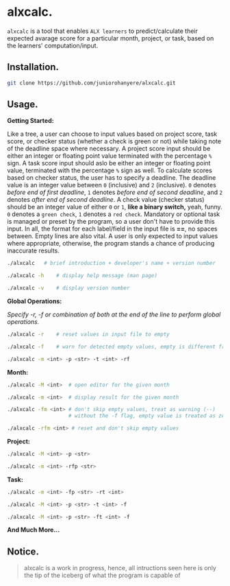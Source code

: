 # alxcalc.

`alxcalc` is a tool that enables `ALX learners` to predict/calculate their expected avarage score for a particular month, project, or task, based on the learners' computation/input.

## Installation.

```bash
git clone https://github.com/juniorohanyere/alxcalc.git
```

## Usage.

**Getting Started:**

Like a tree, a user can choose to input values based on project score, task score, or checker status (whether a check is green or not) while taking note of the deadline space where necessary. A project score input should be either an integer or floating point value terminated with the percentage `%` sign. A task score input should aslo be either an integer or floating point value, terminated with the percentage `%` sign as well. To calculate scores based on checker status, the user has to specify a deadline. The deadline value is an integer value between `0` (inclusive) and `2` (inclusive). `0` denotes *before end of first deadline*, `1` denotes *before end of second deadline*, and `2` denotes *after end of second deadline*. A check value (checker status) should be an integer value of either `0` or `1`, **like a binary switch,** yeah, funny. `0` denotes a `green check`, `1` denotes a `red check`. Mandatory or optional task is managed or preset by the program, so a user don't have to provide this input.
In all, the format for each label/field in the input file is **<label>==<value>**, no spaces between. Empty lines are also vital. A user is only expected to input values where appropriate, otherwise, the program stands a chance of producing inaccurate results.


```bash
./alxcalc   # brief introduction + developer's name + version number
```
```bash
./alxcalc -h    # display help message (man page)
```
```bash
./alxcalc -v    # display version number
```

**Global Operations:**

*Specify -r, -f or combination of both at the end of the line to perform global operations.*

```bash
./alxcalc -r    # reset values in input file to empty
```
```bash
./alxcalc -f    # warn for detected empty values, empty is different from a zero value
```
```bash
./alxcalc -m <int> -p <str> -t <int> -rf
```

**Month:**

```bash
./alxcalc -M <int>  # open editor for the given month
```
```bash
./alxcalc -m <int>  # display result for the given month
```
```bash
./alxcalc -fm <int> # don't skip empty values, treat as warning (--)
                    # without the -f flag, empty value is treated as zero
```
```bash
./alxcalc -rfm <int> # reset and don't skip empty values
```

**Project:**

```bash
./alxcalc -M <int> -p <str>
```
```bash
./alxcalc -m <int> -rfp <str>
```

**Task:**

```bash
./alxcalc -m <int> -fp <str> -rt <int>
```
```bash
./alxcalc -M <int> -p <str> -t <int> -f
```
```bash
./alxcalc -M <int> -p <str> -ft <int> -f
```

**And Much More...**

## Notice.

> alxcalc is a work in progress, hence, all intructions seen here is only the tip of the iceberg of what the program is capable of

